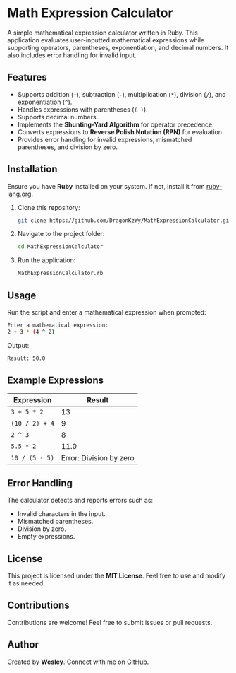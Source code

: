 # Math Expression Calculator

A simple mathematical expression calculator written in Ruby. This application evaluates user-inputted mathematical expressions while supporting operators, parentheses, exponentiation, and decimal numbers. It also includes error handling for invalid input.

## Features

- Supports addition (`+`), subtraction (`-`), multiplication (`*`), division (`/`), and exponentiation (`^`).
- Handles expressions with parentheses (`( )`).
- Supports decimal numbers.
- Implements the **Shunting-Yard Algorithm** for operator precedence.
- Converts expressions to **Reverse Polish Notation (RPN)** for evaluation.
- Provides error handling for invalid expressions, mismatched parentheses, and division by zero.

## Installation

Ensure you have **Ruby** installed on your system. If not, install it from [ruby-lang.org](https://www.ruby-lang.org/).

1. Clone this repository:
   ```sh
   git clone https://github.com/DragonKzWy/MathExpressionCalculator.git
   ```
2. Navigate to the project folder:
   ```sh
   cd MathExpressionCalculator
   ```
3. Run the application:
   ```sh
   MathExpressionCalculator.rb
   ```

## Usage

Run the script and enter a mathematical expression when prompted:
```sh
Enter a mathematical expression:
2 + 3 * (4 ^ 2)
```
Output:
```sh
Result: 50.0
```

## Example Expressions

| Expression        | Result |
|------------------|--------|
| `3 + 5 * 2`      | 13     |
| `(10 / 2) + 4`   | 9      |
| `2 ^ 3`          | 8      |
| `5.5 * 2`        | 11.0   |
| `10 / (5 - 5)`   | Error: Division by zero |

## Error Handling

The calculator detects and reports errors such as:
- Invalid characters in the input.
- Mismatched parentheses.
- Division by zero.
- Empty expressions.

## License

This project is licensed under the **MIT License**. Feel free to use and modify it as needed.

## Contributions

Contributions are welcome! Feel free to submit issues or pull requests.

## Author

Created by **Wesley**. Connect with me on [GitHub](https://github.com/DragonKzWy).

